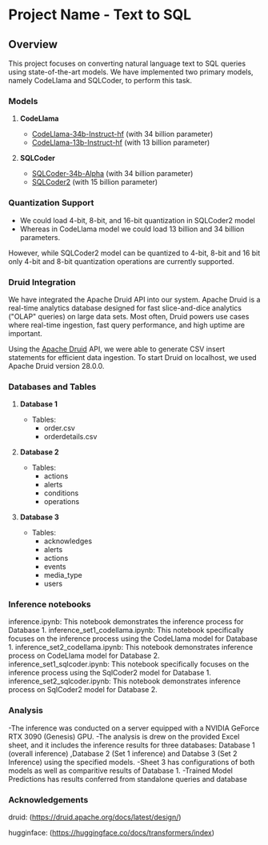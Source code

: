 # Project Name - Text to SQL

## Overview

This project focuses on converting natural language text to SQL queries using state-of-the-art models. We have implemented two primary models, namely CodeLlama and SQLCoder, to perform this task.

### Models

1. **CodeLlama**
   - [CodeLlama-34b-Instruct-hf](https://huggingface.co/codellama/CodeLlama-34b-Instruct-hf) (with 34 billion parameter)
   - [CodeLlama-13b-Instruct-hf](https://huggingface.co/codellama/CodeLlama-13b-Instruct-hf) (with 13 billion parameter)

2. **SQLCoder**
   - [SQLCoder-34b-Alpha](https://huggingface.co/defog/sqlcoder-34b-alpha) (with 34 billion parameter)
   - [SQLCoder2](https://huggingface.co/defog/sqlcoder2) (with 15 billion parameter)

### Quantization Support

- We could load 4-bit, 8-bit, and 16-bit quantization in SQLCoder2 model
- Whereas in CodeLlama model we could load 13 billion and 34 billion parameters.

However, while SQLCoder2 model can be quantized to 4-bit, 8-bit and 16 bit only 4-bit and 8-bit quantization operations are currently supported.

### Druid Integration

We have integrated the Apache Druid API into our system. Apache Druid is a real-time analytics database designed for fast slice-and-dice analytics ("OLAP" queries) on large data sets. Most often, Druid powers use cases where real-time ingestion, fast query performance, and high uptime are important.

Using the [Apache Druid](https://druid.apache.org/) API, we were able to generate CSV insert statements for efficient data ingestion. To start Druid on localhost, we used Apache Druid version 28.0.0.

### Databases and Tables

1. **Database 1**
   - Tables:
     - order.csv
     - orderdetails.csv

2. **Database 2**
   - Tables:
     - actions
     - alerts
     - conditions
     - operations

3. **Database 3**
   - Tables:
     - acknowledges
     - alerts
     - actions
     - events
     - media_type
     - users
    
### Inference notebooks

inference.ipynb: This notebook demonstrates the inference process for Database 1.
inference_set1_codellama.ipynb: This notebook specifically focuses on the inference process using the CodeLlama model for Database 1.
inference_set2_codellama.ipynb: This notebook demonstrates inference process on  CodeLlama model for Database 2.
inference_set1_sqlcoder.ipynb: This notebook specifically focuses on the inference process using the SqlCoder2 model for Database 1.
inference_set2_sqlcoder.ipynb: This notebook demonstrates inference process on  SqlCoder2 model for Database 2.

### Analysis

-The inference was conducted on a server equipped with a NVIDIA GeForce RTX 3090 (Genesis) GPU.
-The analysis is drew on the provided Excel sheet, and it includes the inference results for three databases: Database 1 (overall inference) ,Database 2 (Set 1 inference) and Databse 3 (Set 2 Inference) using the specified models.
-Sheet 3 has configurations of both models as well as comparitive results of Database 1.
-Trained Model Predictions has results conferred from standalone queries and database



### Acknowledgements

druid: (https://druid.apache.org/docs/latest/design/)

hugginface: (https://huggingface.co/docs/transformers/index)



